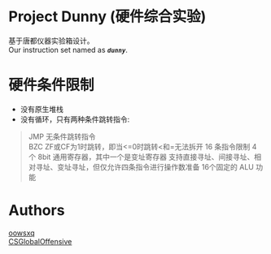 # Project Dunny (硬件综合实验)
基于唐都仪器实验箱设计。  
Our instruction set named as _**`dunny`**_.

# 硬件条件限制
- 没有原生堆栈
- 没有循环，只有两种条件跳转指令:
> JMP 无条件跳转指令  
> BZC ZF或CF为1时跳转，即当<=0时跳转<和=无法拆开
> 16 条指令限制
> 4 个 8bit 通用寄存器，其中一个是变址寄存器
> 支持直接寻址、间接寻址、相对寻址、变址寻址，但仅允许四条指令进行操作数准备
> 16个固定的 ALU 功能

# Authors
[oowsxq](https://github.com/oowsxq)  
[CSGlobalOffensive](https://github.com/CSGlobalOffensive)

